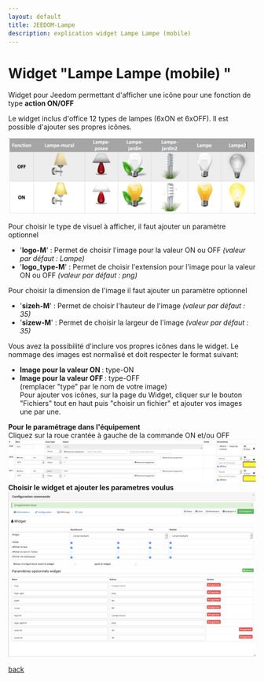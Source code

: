 ```yaml
---
layout: default
title: JEEDOM-Lampe
description: explication widget Lampe Lampe (mobile)
---
```


# Widget "Lampe Lampe (mobile) " 

Widget pour Jeedom permettant d'afficher une icône pour une fonction de type <b>action ON/OFF</b>

Le widget inclus d'office 12 types de lampes (6xON et 6xOFF). Il est possible d'ajouter ses propres icônes.

<img src="Img/JEEDOM-Lampe--mobile-Visuel.png" alt="visuels"/>

Pour choisir le type de visuel à afficher, il faut ajouter un paramètre optionnel<br/>
* '**<b>logo-M</b>**' : Permet de choisir l'image pour la valeur ON ou OFF <i>(valeur par défaut : Lampe)<br/></i>
* '**<b>logo_type-M</b>**' : Permet de choisir l'extension pour l'image pour la valeur ON ou OFF <i>(valeur par défaut : png)<br/></i>

Pour choisir la dimension de l'image il faut ajouter un paramètre optionnel<br/>
* '**<b>sizeh-M</b>**' : Permet de choisir l'hauteur de l'image <i>(valeur par défaut : 35)<br/></i>
* '**<b>sizew-M</b>**' : Permet de choisir la largeur de l'image <i>(valeur par défaut : 35)<br/></i>
  
Vous avez la possibilité d'inclure vos propres icônes dans le widget. Le nommage des images est normalisé et doit respecter le format suivant:<br/>
* **<b>Image pour la valeur ON </b>** : type-ON<br/>
* **<b>Image pour la valeur OFF </b>** : type-OFF<br/>
(remplacer "type" par le nom de votre image)<br/>
Pour ajouter vos icônes, sur la page du Widget, cliquer sur le bouton "Fichiers" tout en haut puis "choisir un fichier" et ajouter vos images une par une.<br/>

<b>Pour le paramétrage dans l'équipement</b><br/>
Cliquez sur la roue crantée à gauche de la commande ON et/ou OFF<br/>
<img src="Img/JEEDOM-Lampe--mobile-Acces.png" alt="Access"/><br/>
<b>Choisir le widget et ajouter les parametres voulus</b><br/>
<img src="Img/JEEDOM-Lampe--mobile-Configuration.png" alt="Configuration"/><br/>

[back](./)